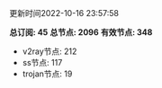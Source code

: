 更新时间2022-10-16 23:57:58

**总订阅: 45**
**总节点: 2096**
**有效节点: 348**
- v2ray节点: 212
- ss节点: 117
- trojan节点: 19
